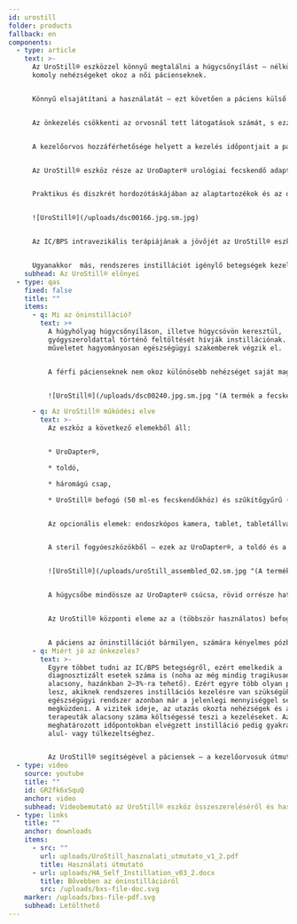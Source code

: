 ```yaml
---
id: urostill
folder: products
fallback: en
components:
  - type: article
    text: >-
      Az UroStill® eszközzel könnyű megtalálni a húgycsőnyílást – nélküle az
      komoly nehézségeket okoz a női pácienseknek.


      Könnyű elsajátítani a használatát – ezt követően a páciens külső segítség nélkül végezheti az önkezelést.


      Az önkezelés csökkenti az orvosnál tett látogatások számát, s ezzel a költségeket és az utazásra fordított időt is.


      A kezelőorvos hozzáférhetősége helyett a kezelés időpontjait a páciens igényeihez lehet igazítani.


      Az UroStill® eszköz része az UroDapter® urológiai fecskendő adapter, így az önkezeléshez nincs szükség katéterre.


      Praktikus és diszkrét hordozótáskájában az alaptartozékok és az opciós elemek is elhelyezhetőek.


      ![UroStill®](/uploads/dsc00166.jpg.sm.jpg)


      Az IC/BPS intravezikális terápiájának a jövőjét az UroStill® eszköz jelenti. 


      Ugyanakkor  más, rendszeres instillációt igénylő betegségek kezelésében is alkalmazható: ezek közé tartoznak a chemo- és sugárcystitisek és a krónikus hólyagfertőzések.
    subhead: Az UroStill® előnyei
  - type: qas
    fixed: false
    title: ""
    items:
      - q: Mi az öninstilláció?
        text: >+
          A húgyhólyag húgycsőnyíláson, illetve húgycsövön keresztül,
          gyógyszeroldattal történő feltöltését hívják instillációnak. E
          műveletet hagyományosan egészségügyi szakemberek végzik el. 


          A férfi pácienseknek nem okoz különösebb nehézséget saját maguknak elvégezni az instillációt. A nők viszont csak nagy nehézségek árán tudják a húgycsőnyílást megtalálni: többségük csak hosszas tanulási folyamat után, vagy még úgy sem képes az öninstillációra. E probléma leküzdésére fejlesztettük ki az UroStill® eszközt.


          ![UroStill®](/uploads/dsc00240.jpg.sm.jpg "(A termék a fecskendőt nem tartalmazza.)")

      - q: Az UroStill® működési elve
        text: >-
          Az eszköz a következő elemekből áll: 


          * UroDapter®, 

          * toldó, 

          * háromágú csap, 

          * UroStill® befogó (50 ml-es fecskendőkhöz) és szűkítőgyűrű (20 ml-es fecskendőkhöz).


          Az opcionális elemek: endoszkópos kamera, tablet, tabletállvány. Ezeket az elemeket tőlünk is megvásárolhatja, de másutt is beszerezheti.


          A steril fogyóeszközökből – ezek az UroDapter®, a toldó és a háromágú csap – minden instillációhoz új darabra van szüksége (egyszer használatos elemek).


          ![UroStill®](/uploads/uroStill_assembled_02.sm.jpg "(A termék a fecskendőt nem tartalmazza.)")


          A húgycsőbe mindössze az UroDapter® csúcsa, rövid orrésze hatol be. Az UroDapter®-t egy összekötő elem csatlakoztatja a fecskendőre erősített háromágú csaphoz. Ezeken keresztül jut a kezeléshez szükséges oldat a húgycsőbe, majd a húgyhólyagba. (A termék a fecskendőt nem tartalmazza.)


          Az UroStill® központi eleme az a (többször használatos) befogó, amely a fecskendőt és a mikro-videókamerát rögzíti. E befogó olyan szögben és távolságban rögzíti az endoszkópos kamerát, hogy az tökéletes képet közvetítsen az UroDapter® hegyéről és a húgycsőnyílásról. (E szervet a kamera LED lámpái egyben meg is világítják.) A kamera közvetítette kép bármilyen kompatibilis eszközön – okostelefonon, tableten, PC-n stb. – megjeleníthető. A kisebb eszközöket (például tableteket, telefonokat) állványon lehet stabilan elhelyezni. A kamera (6 LED, micro USB, 7 mm átmérő CA00523), az állvány és az okoseszköz (az ajánlatunk: Huawei Media Pad T3 8.0 16GB) az UroStill® opcionális elemei.


          A páciens az öninstillációt bármilyen, számára kényelmes pózban elvégezheti, miközben a képernyőn folyamatosan nyomon tudja követni az önkezelést.
      - q: Miért jó az önkezelés?
        text: >-
          Egyre többet tudni az IC/BPS betegségről, ezért emelkedik a
          diagnosztizált esetek száma is (noha az még mindig tragikusan
          alacsony, hazánkban 2–3%-ra tehető). Ezért egyre több olyan páciens
          lesz, akiknek rendszeres instillációs kezelésre van szükségük. Az
          egészségügyi rendszer azonban már a jelenlegi mennyiséggel sem képes
          megküzdeni. A vizitek ideje, az utazás okozta nehézségek és a
          terapeuták alacsony száma költségessé teszi a kezeléseket. Az előre
          meghatározott időpontokban elvégzett instilláció pedig gyakran vezet
          alul- vagy túlkezeltséghez.


          Az UroStill® segítségével a páciensek – a kezelőorvosuk útmutatásait követve – saját magukat is kezelhetik, amikor csak úgy érzik, hogy szükségük van rá.
  - type: video
    source: youtube
    title: ""
    id: GR2fk6xSquQ
    anchor: video
    subhead: Videobemutató az UroStill® eszköz összeszereléséről és használatáról
  - type: links
    title: ""
    anchor: downloads
    items:
      - src: ""
        url: uploads/UroStill_hasznalati_utmutato_v1_2.pdf
        title: Használati útmutató
      - url: uploads/HA_Self_Instillation_v03_2.docx
        title: Bővebben az öninstillációról
        src: /uploads/bxs-file-doc.svg
    marker: /uploads/bxs-file-pdf.svg
    subhead: Letölthető
---
```

